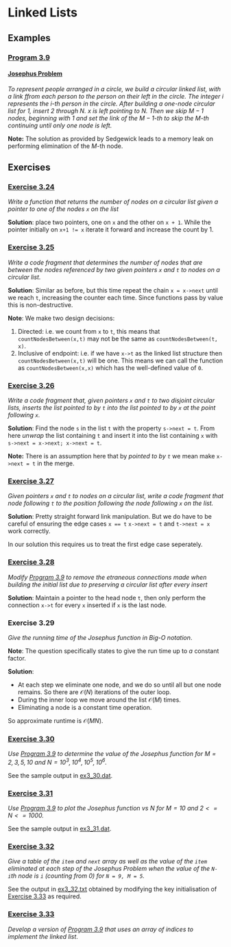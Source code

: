 # Linked Lists

## Examples

### [Program 3.9](./Examples/Program3_9/program3_9_josephus_problem.c)

#### [Josephus Problem](https://en.wikipedia.org/wiki/Josephus_problem)

*To represent people arranged in a circle, we build a circular
linked list, with a link ffrom each person to the person on their left in the circle. The integer $i$ represents the $i$-th person in the circle. After building a one-node circular list for $1$, insert $2$ through $N$. $x$ is left pointing to $N$. Then we skip $M -1$ nodes, beginning with $1$ and set the link of the $M-1$-th to skip the $M$-th continuing
until only one node is left.*

**Note:** The solution as provided by Sedgewick leads to a memory leak on performing elimination of the $M$-th node.



## Exercises

### [Exercise 3.24](./Exercises/Ex3_24/ex3_24.c)

*Write a function that returns the number of nodes on a circular list given a pointer to one of the nodes `x` on the list*

**Solution**: place two pointers, one on `x` and the other on `x + 1`. While the pointer initially on `x+1 != x` iterate it
forward and increase the count by $1$.

### [Exercise 3.25](./Exercises/Ex3_25/ex3_25.c)

*Write a code fragment that determines the number of nodes that are between the nodes referenced by two given pointers `x` and `t` to nodes on a circular list.*

**Solution**: Similar as before, but this time repeat the chain
`x = x->next` until we reach `t`, increasing the counter each time. Since functions pass by
value this is non-destructive.

**Note**: We make two design decisions:
1. Directed: i.e. we count from `x` to `t`, this means that
`countNodesBetween(x,t)` may not be the same as `countNodesBetween(t, x)`.
2. Inclusive of endpoint: i.e. if we have `x->t` as the linked
list structure then `countNodesBetween(x,t)` will be one. This
means we can call the function as `countNodesBetween(x,x)` which has the well-defined value of `0`.

### [Exercise 3.26](./Exercises/Ex3_26/ex3_26.c)

*Write a code fragment that, given pointers `x` and `t` to
two disjoint circular lists, inserts the list pointed to by
`t` into the list pointed to by `x` at the point following `x`.*

**Solution**: Find the node `s` in the list `t` with the property `s->next = t`. From here *unwrap* the list containing
`t` and insert it into the list containing `x` with
`s->next = x->next; x->next = t`.

**Note:** There is an assumption here that by *pointed to by `t`* we mean make `x->next = t` in the merge.

### [Exercise 3.27](./Exercises/Ex3_27/ex3_27.c)

*Given pointers `x` and `t` to nodes on a circular list, write
a code fragment that node following `t` to the position following the node following `x` on the list.*

**Solution**: Pretty straight forward link manipulation. But we do have to be careful of ensuring the edge cases `x == t`
`x->next = t` and `t->next = x` work correctly.

In our solution this requires us to treat the first edge case
seperately.

### [Exercise 3.28](./Exercises/Ex3_28/ex3_28.c)

*Modify [Program 3.9](#program-39) to remove the etraneous
connections made when building the initial list due to
preserving a circular list after every insert*

**Solution**: Maintain a pointer to the head node `t`, then only perform the connection `x->t` for every `x` inserted if
`x` is the last node.

### Exercise 3.29

*Give the running time of the Josephus function in Big-O notation*. 

**Note**: The question specifically states to give the run time
up to *a* constant factor.

**Solution**: 
- At each step we eliminate one node, and we do so until all
but one node remains. So there are $\mathcal{O}(N)$ iterations
of the outer loop.
- During the inner loop we move around the list $\mathcal{O}(M)$ times.
- Eliminating a node is a constant time operation.

So approximate runtime is $\mathcal{O}(MN)$.

### [Exercise 3.30](./Exercises/Ex3_30/ex3_30.c)

*Use [Program 3.9](#program-39) to determine the value of the
Josephus function for $M = 2,3,5,10$ and $N = 10^3, 10^4, 10^5, 10^6$.*

See the sample output in [ex3_30.dat](./Exercises/Ex3_30/ex3_30.dat).

### [Exercise 3.31](./Exercises/Ex3_31/ex3_31.c)

*Use [Program 3.9](#program-39) to plot the Josephus function
vs $N$ for $M = 10$ and $2 <= N <= 1000$.*

See the sample output in [ex3_31.dat](./Exercises/Ex3_31/ex3_31.dat).

### [Exercise 3.32](./Exercises/Ex3_32/ex3_32.txt)

*Give a table of the `item` and `next` array as well as the
value of the `item` eliminated at each step of the Josephus
Problem when the value of the `N-i`th node is `i` (counting from 0) for `N = 9, M = 5`.*

See the output in [ex3_32.txt](./Exercises/Ex3_32/ex3_32.txt) obtained by modifying the key initialisation of [Exercise 3.33](#exercise-333) as required.

### [Exercise 3.33](./Exercises/Ex3_33/ex3_33.c)

*Develop a version of [Program 3.9](#program-39) that uses
an array of indices to implement the linked list*.